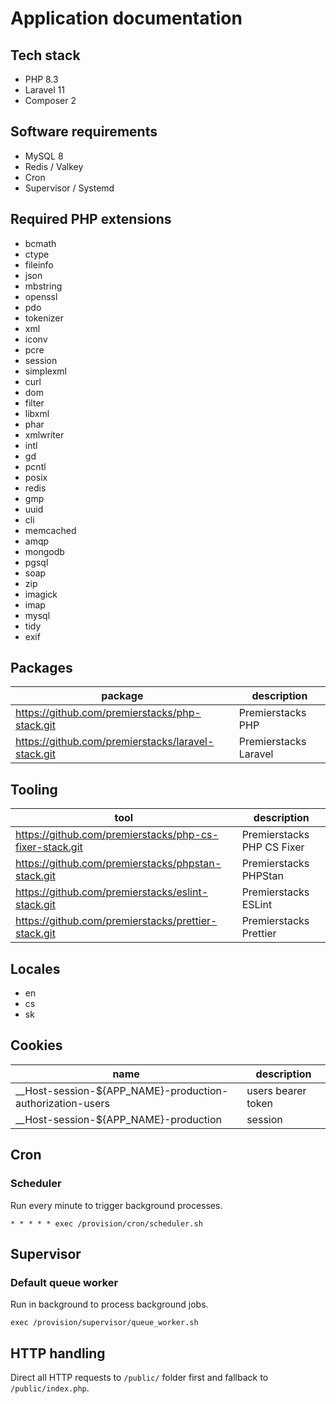 # Application documentation

## Tech stack

- PHP 8.3
- Laravel 11
- Composer 2

## Software requirements

- MySQL 8
- Redis / Valkey
- Cron
- Supervisor / Systemd

## Required PHP extensions

- bcmath
- ctype
- fileinfo
- json
- mbstring
- openssl
- pdo
- tokenizer
- xml
- iconv
- pcre
- session
- simplexml
- curl
- dom
- filter
- libxml
- phar
- xmlwriter
- intl
- gd
- pcntl
- posix
- redis
- gmp
- uuid
- cli
- memcached
- amqp
- mongodb
- pgsql
- soap
- zip
- imagick
- imap
- mysql
- tidy
- exif

## Packages

| package                                            | description           |
| -------------------------------------------------- | --------------------- |
| https://github.com/premierstacks/php-stack.git     | Premierstacks PHP     |
| https://github.com/premierstacks/laravel-stack.git | Premierstacks Laravel |

## Tooling

| tool                                                    | description                |
| ------------------------------------------------------- | -------------------------- |
| https://github.com/premierstacks/php-cs-fixer-stack.git | Premierstacks PHP CS Fixer |
| https://github.com/premierstacks/phpstan-stack.git      | Premierstacks PHPStan      |
| https://github.com/premierstacks/eslint-stack.git       | Premierstacks ESLint       |
| https://github.com/premierstacks/prettier-stack.git     | Premierstacks Prettier     |

## Locales

- en
- cs
- sk

## Cookies

| name                                                        | description        |
| ----------------------------------------------------------- | ------------------ |
| \_\_Host-session-${APP_NAME}-production-authorization-users | users bearer token |
| \_\_Host-session-${APP_NAME}-production                     | session            |

## Cron

### Scheduler

Run every minute to trigger background processes.

`* * * * * exec /provision/cron/scheduler.sh`

## Supervisor

### Default queue worker

Run in background to process background jobs.

`exec /provision/supervisor/queue_worker.sh`

## HTTP handling

Direct all HTTP requests to `/public/` folder first and fallback to `/public/index.php`.
